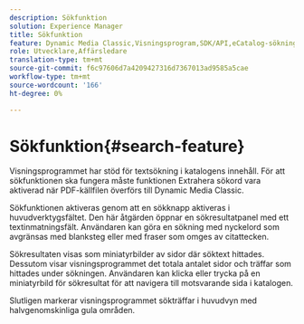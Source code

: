 ```yaml
---
description: Sökfunktion
solution: Experience Manager
title: Sökfunktion
feature: Dynamic Media Classic,Visningsprogram,SDK/API,eCatalog-sökning
role: Utvecklare,Affärsledare
translation-type: tm+mt
source-git-commit: f6c97606d7a4209427316d7367013ad9585a5cae
workflow-type: tm+mt
source-wordcount: '166'
ht-degree: 0%

---
```



# Sökfunktion{#search-feature}

Visningsprogrammet har stöd för textsökning i katalogens innehåll. För att sökfunktionen ska fungera måste funktionen Extrahera sökord vara aktiverad när PDF-källfilen överförs till Dynamic Media Classic.

Sökfunktionen aktiveras genom att en sökknapp aktiveras i huvudverktygsfältet. Den här åtgärden öppnar en sökresultatpanel med ett textinmatningsfält. Användaren kan göra en sökning med nyckelord som avgränsas med blanksteg eller med fraser som omges av citattecken.

Sökresultaten visas som miniatyrbilder av sidor där söktext hittades. Dessutom visar visningsprogrammet det totala antalet sidor och träffar som hittades under sökningen. Användaren kan klicka eller trycka på en miniatyrbild för sökresultat för att navigera till motsvarande sida i katalogen.

Slutligen markerar visningsprogrammet sökträffar i huvudvyn med halvgenomskinliga gula områden.
